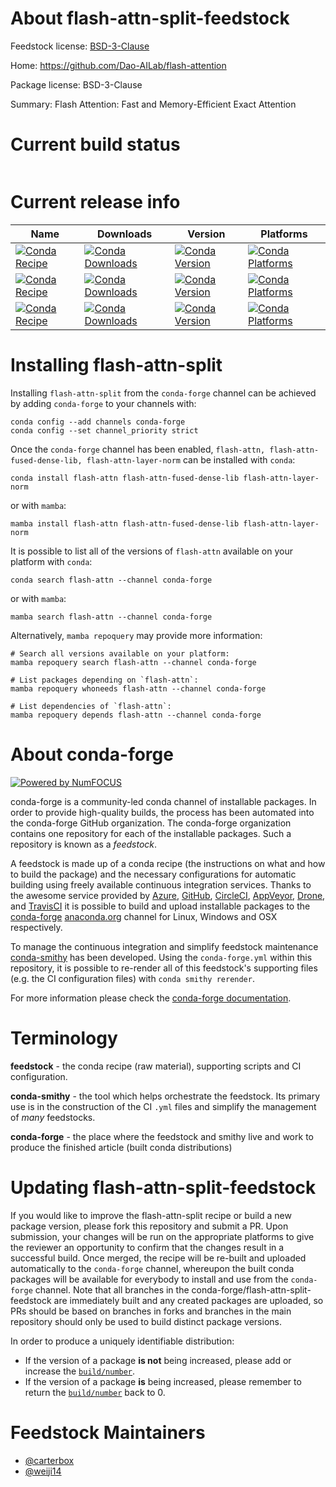 About flash-attn-split-feedstock
================================

Feedstock license: [BSD-3-Clause](https://github.com/conda-forge/flash-attn-feedstock/blob/main/LICENSE.txt)

Home: https://github.com/Dao-AILab/flash-attention

Package license: BSD-3-Clause

Summary: Flash Attention: Fast and Memory-Efficient Exact Attention

Current build status
====================


<table>
</table>

Current release info
====================

| Name | Downloads | Version | Platforms |
| --- | --- | --- | --- |
| [![Conda Recipe](https://img.shields.io/badge/recipe-flash--attn-green.svg)](https://anaconda.org/conda-forge/flash-attn) | [![Conda Downloads](https://img.shields.io/conda/dn/conda-forge/flash-attn.svg)](https://anaconda.org/conda-forge/flash-attn) | [![Conda Version](https://img.shields.io/conda/vn/conda-forge/flash-attn.svg)](https://anaconda.org/conda-forge/flash-attn) | [![Conda Platforms](https://img.shields.io/conda/pn/conda-forge/flash-attn.svg)](https://anaconda.org/conda-forge/flash-attn) |
| [![Conda Recipe](https://img.shields.io/badge/recipe-flash--attn--fused--dense--lib-green.svg)](https://anaconda.org/conda-forge/flash-attn-fused-dense-lib) | [![Conda Downloads](https://img.shields.io/conda/dn/conda-forge/flash-attn-fused-dense-lib.svg)](https://anaconda.org/conda-forge/flash-attn-fused-dense-lib) | [![Conda Version](https://img.shields.io/conda/vn/conda-forge/flash-attn-fused-dense-lib.svg)](https://anaconda.org/conda-forge/flash-attn-fused-dense-lib) | [![Conda Platforms](https://img.shields.io/conda/pn/conda-forge/flash-attn-fused-dense-lib.svg)](https://anaconda.org/conda-forge/flash-attn-fused-dense-lib) |
| [![Conda Recipe](https://img.shields.io/badge/recipe-flash--attn--layer--norm-green.svg)](https://anaconda.org/conda-forge/flash-attn-layer-norm) | [![Conda Downloads](https://img.shields.io/conda/dn/conda-forge/flash-attn-layer-norm.svg)](https://anaconda.org/conda-forge/flash-attn-layer-norm) | [![Conda Version](https://img.shields.io/conda/vn/conda-forge/flash-attn-layer-norm.svg)](https://anaconda.org/conda-forge/flash-attn-layer-norm) | [![Conda Platforms](https://img.shields.io/conda/pn/conda-forge/flash-attn-layer-norm.svg)](https://anaconda.org/conda-forge/flash-attn-layer-norm) |

Installing flash-attn-split
===========================

Installing `flash-attn-split` from the `conda-forge` channel can be achieved by adding `conda-forge` to your channels with:

```
conda config --add channels conda-forge
conda config --set channel_priority strict
```

Once the `conda-forge` channel has been enabled, `flash-attn, flash-attn-fused-dense-lib, flash-attn-layer-norm` can be installed with `conda`:

```
conda install flash-attn flash-attn-fused-dense-lib flash-attn-layer-norm
```

or with `mamba`:

```
mamba install flash-attn flash-attn-fused-dense-lib flash-attn-layer-norm
```

It is possible to list all of the versions of `flash-attn` available on your platform with `conda`:

```
conda search flash-attn --channel conda-forge
```

or with `mamba`:

```
mamba search flash-attn --channel conda-forge
```

Alternatively, `mamba repoquery` may provide more information:

```
# Search all versions available on your platform:
mamba repoquery search flash-attn --channel conda-forge

# List packages depending on `flash-attn`:
mamba repoquery whoneeds flash-attn --channel conda-forge

# List dependencies of `flash-attn`:
mamba repoquery depends flash-attn --channel conda-forge
```


About conda-forge
=================

[![Powered by
NumFOCUS](https://img.shields.io/badge/powered%20by-NumFOCUS-orange.svg?style=flat&colorA=E1523D&colorB=007D8A)](https://numfocus.org)

conda-forge is a community-led conda channel of installable packages.
In order to provide high-quality builds, the process has been automated into the
conda-forge GitHub organization. The conda-forge organization contains one repository
for each of the installable packages. Such a repository is known as a *feedstock*.

A feedstock is made up of a conda recipe (the instructions on what and how to build
the package) and the necessary configurations for automatic building using freely
available continuous integration services. Thanks to the awesome service provided by
[Azure](https://azure.microsoft.com/en-us/services/devops/), [GitHub](https://github.com/),
[CircleCI](https://circleci.com/), [AppVeyor](https://www.appveyor.com/),
[Drone](https://cloud.drone.io/welcome), and [TravisCI](https://travis-ci.com/)
it is possible to build and upload installable packages to the
[conda-forge](https://anaconda.org/conda-forge) [anaconda.org](https://anaconda.org/)
channel for Linux, Windows and OSX respectively.

To manage the continuous integration and simplify feedstock maintenance
[conda-smithy](https://github.com/conda-forge/conda-smithy) has been developed.
Using the ``conda-forge.yml`` within this repository, it is possible to re-render all of
this feedstock's supporting files (e.g. the CI configuration files) with ``conda smithy rerender``.

For more information please check the [conda-forge documentation](https://conda-forge.org/docs/).

Terminology
===========

**feedstock** - the conda recipe (raw material), supporting scripts and CI configuration.

**conda-smithy** - the tool which helps orchestrate the feedstock.
                   Its primary use is in the construction of the CI ``.yml`` files
                   and simplify the management of *many* feedstocks.

**conda-forge** - the place where the feedstock and smithy live and work to
                  produce the finished article (built conda distributions)


Updating flash-attn-split-feedstock
===================================

If you would like to improve the flash-attn-split recipe or build a new
package version, please fork this repository and submit a PR. Upon submission,
your changes will be run on the appropriate platforms to give the reviewer an
opportunity to confirm that the changes result in a successful build. Once
merged, the recipe will be re-built and uploaded automatically to the
`conda-forge` channel, whereupon the built conda packages will be available for
everybody to install and use from the `conda-forge` channel.
Note that all branches in the conda-forge/flash-attn-split-feedstock are
immediately built and any created packages are uploaded, so PRs should be based
on branches in forks and branches in the main repository should only be used to
build distinct package versions.

In order to produce a uniquely identifiable distribution:
 * If the version of a package **is not** being increased, please add or increase
   the [``build/number``](https://docs.conda.io/projects/conda-build/en/latest/resources/define-metadata.html#build-number-and-string).
 * If the version of a package **is** being increased, please remember to return
   the [``build/number``](https://docs.conda.io/projects/conda-build/en/latest/resources/define-metadata.html#build-number-and-string)
   back to 0.

Feedstock Maintainers
=====================

* [@carterbox](https://github.com/carterbox/)
* [@weiji14](https://github.com/weiji14/)

